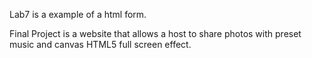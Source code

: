 Lab7 is a example of a html form.

Final Project is a website that allows a host to share photos with preset music and canvas HTML5 full screen effect.
